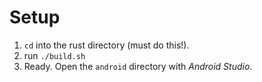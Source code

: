 # Setup

1. `cd` into the rust directory (must do this!).
2. run `./build.sh`
3. Ready. Open the `android` directory with *Android Studio*.
